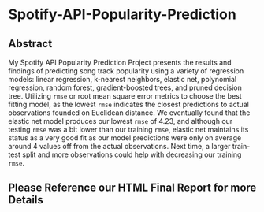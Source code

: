 # Spotify-API-Popularity-Prediction

## Abstract 
My Spotify API Popularity Prediction Project presents the results and findings 
of predicting song track popularity using a variety of regression models: linear
regression, k-nearest neighbors, elastic net, polynomial regression, random
forest, gradient-boosted trees, and pruned decision tree. Utilizing `rmse` or
root mean square error metrics to choose the best fitting model, as the lowest 
`rmse` indicates the closest predictions to actual observations founded on 
Euclidean distance. We eventually found that the elastic net model produces our 
lowest `rmse` of 4.23, and although our testing `rmse` was a bit lower than our 
training `rmse`, elastic net maintains its status as a very good fit as our model 
predictions were only on average around 4 values off from the actual observations.
Next time, a larger train-test split and more observations could help with 
decreasing our training `rmse`. 

## Please Reference our HTML Final Report for more Details
